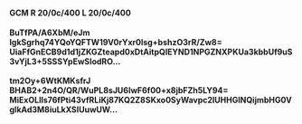 #### GCM R 20/0c/400 L 20/0c/400
**BuTfPA/A6XbM/eJm**<br/>**lgkSgrhq74YQoYQFTW19V0rYxr0lsg+bshzO3rR/Zw8=**<br/>**UiaFfGnECB9d1d1jZKGZteapd0xDtAitpQlEYND1NPGZNXPKUa3kbbUf9uS3vYjL3+5SSSYpEwSIodRO...**<br/><br/>
**tm2Oy+6WtKMKsfrJ**<br/>**BHAB2+2n4O/QR/WuPL8sJU6IwF6f00+x8jbFZh5LY94=**<br/>**MiExOLlls76fPti43vfRLiKj87KQ2Z8SKxo0SyWavpc2lUHHGlNQijmbHG0VglkAd3M8iuLkXSIUuwUW...**